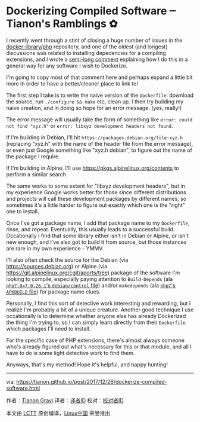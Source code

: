 Dockerizing Compiled Software ┈ Tianon's Ramblings ✿
======
I recently went through a stint of closing a huge number of issues in the [docker-library/php][1] repository, and one of the oldest (and longest) discussions was related to installing depedencies for a compiling extensions, and I wrote a [semi-long comment][2] explaining how I do this in a general way for any software I wish to Dockerize.

I'm going to copy most of that comment here and perhaps expand a little bit more in order to have a better/cleaner place to link to!

The first step I take is to write the naive version of the `Dockerfile`: download the source, run `./configure && make` etc, clean up. I then try building my naive creation, and in doing so hope for an error message. (yes, really!)

The error message will usually take the form of something like `error: could not find "xyz.h"` or `error: libxyz development headers not found`.

If I'm building in Debian, I'll hit `https://packages.debian.org/file:xyz.h` (replacing "xyz.h" with the name of the header file from the error message), or even just Google something like "xyz.h debian", to figure out the name of the package I require.

If I'm building in Alpine, I'll use <https://pkgs.alpinelinux.org/contents> to perform a similar search.

The same works to some extent for "libxyz development headers", but in my experience Google works better for those since different distributions and projects will call these development packages by different names, so sometimes it's a little harder to figure out exactly which one is the "right" one to install.

Once I've got a package name, I add that package name to my `Dockerfile`, rinse, and repeat. Eventually, this usually leads to a successful build. Occationally I find that some library either isn't in Debian or Alpine, or isn't new enough, and I've also got to build it from source, but those instances are rare in my own experience - YMMV.

I'll also often check the source for the Debian (via <https://sources.debian.org>) or Alpine (via <https://git.alpinelinux.org/cgit/aports/tree>) package of the software I'm looking to compile, especially paying attention to `Build-Depends` (ala [`php7.0=7.0.26-1`'s `debian/control` file][3]) and/or `makedepends` (ala [`php7`'s `APKBUILD` file][4]) for package name clues.

Personally, I find this sort of detective work interesting and rewarding, but I realize I'm probably a bit of a unique creature. Another good technique I use occationally is to determine whether anyone else has already Dockerized the thing I'm trying to, so I can simply learn directly from their `Dockerfile` which packages I'll need to install.

For the specific case of PHP extensions, there's almost always someone who's already figured out what's necessary for this or that module, and all I have to do is some light detective work to find them.

Anyways, that's my method! Hope it's helpful, and happy hunting!

--------------------------------------------------------------------------------

via: https://tianon.github.io/post/2017/12/26/dockerize-compiled-software.html

作者：[Tianon Gravi][a]
译者：[译者ID](https://github.com/译者ID)
校对：[校对者ID](https://github.com/校对者ID)

本文由 [LCTT](https://github.com/LCTT/TranslateProject) 原创编译，[Linux中国](https://linux.cn/) 荣誉推出

[a]:https://tianon.github.io
[1]:https://github.com/docker-library/php
[2]:https://github.com/docker-library/php/issues/75#issuecomment-353673374
[3]:https://sources.debian.org/src/php7.0/7.0.26-1/debian/control/
[4]:https://git.alpinelinux.org/cgit/aports/tree/community/php7/APKBUILD?id=d0ca197f031f96d4664cafaa618aeccf94640a1e
